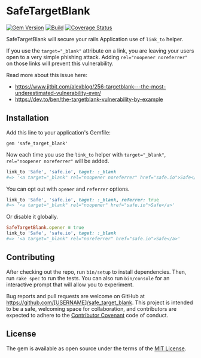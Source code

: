 # SafeTargetBlank
[![Gem Version](https://badge.fury.io/rb/safe_target_blank.svg)](http://badge.fury.io/rb/safe_target_blank)
[![Build](https://travis-ci.org/jvenezia/safe_target_blank.svg?branch=master)](https://travis-ci.org/jvenezia/safe_target_blank)
[![Coverage Status](https://coveralls.io/repos/github/jvenezia/safe_target_blank/badge.svg?branch=master)](https://coveralls.io/github/jvenezia/safe_target_blank?branch=master)

SafeTargetBlank will secure your rails Application use of `link_to` helper.

If you use the `target="_blank"` attribute on a link, you are leaving your users open to a very simple phishing attack.
Adding `rel="noopener noreferrer"` on those links will prevent this vulnerability.

Read more about this issue here:
- https://www.jitbit.com/alexblog/256-targetblank---the-most-underestimated-vulnerability-ever/
- https://dev.to/ben/the-targetblank-vulnerability-by-example

## Installation
Add this line to your application's Gemfile:

    gem 'safe_target_blank'

Now each time you use the `link_to` helper with `target="_blank"`, `rel="noopener noreferrer"` will be added.
 
```ruby
link_to 'Safe', 'safe.io', taget: :_blank
#=> '<a target="_blank" rel="noopener noreferrer" href="safe.io">Safe</a>'
``` 

You can opt out with `opener` and `referrer` options.

```ruby
link_to 'Safe', 'safe.io', taget: :_blank, referrer: true
#=> '<a target="_blank" rel="noopener" href="safe.io">Safe</a>'
``` 

Or disable it globally.

```ruby
SafeTargetBlank.opener = true
link_to 'Safe', 'safe.io', taget: :_blank
#=> '<a target="_blank" rel="noreferrer" href="safe.io">Safe</a>'
``` 

## Contributing
After checking out the repo, run `bin/setup` to install dependencies. Then, run `rake spec` to run the tests. You can also run `bin/console` for an interactive prompt that will allow you to experiment.

Bug reports and pull requests are welcome on GitHub at https://github.com/[USERNAME]/safe_target_blank. This project is intended to be a safe, welcoming space for collaboration, and contributors are expected to adhere to the [Contributor Covenant](http://contributor-covenant.org) code of conduct.

## License
The gem is available as open source under the terms of the [MIT License](http://opensource.org/licenses/MIT).


